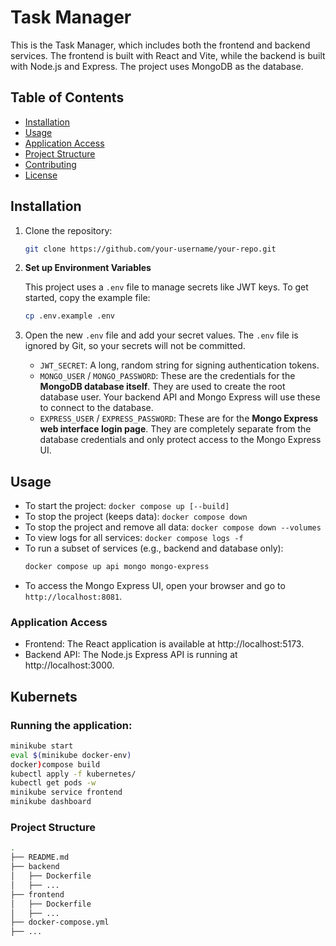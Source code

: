 # Task Manager

This is the Task Manager, which includes both the frontend and backend services. The frontend is built with React and Vite, while the backend is built with Node.js and Express. The project uses MongoDB as the database.

## Table of Contents

- [Installation](#installation)
- [Usage](#usage)
- [Application Access](#application-access)
- [Project Structure](#project-structure)
- [Contributing](#contributing)
- [License](#license)

## Installation

1. Clone the repository:

   ```bash
   git clone https://github.com/your-username/your-repo.git

   ```

2. **Set up Environment Variables**

   This project uses a `.env` file to manage secrets like JWT keys. To get started, copy the example file:

   ```bash
   cp .env.example .env
   ```

3. Open the new `.env` file and add your secret values. The `.env` file is ignored by Git, so your secrets will not be committed.

   - `JWT_SECRET`: A long, random string for signing authentication tokens.
   - `MONGO_USER` / `MONGO_PASSWORD`: These are the credentials for the **MongoDB database itself**. They are used to create the root database user. Your backend API and Mongo Express will use these to connect to the database.
   - `EXPRESS_USER` / `EXPRESS_PASSWORD`: These are for the **Mongo Express web interface login page**. They are completely separate from the database credentials and only protect access to the Mongo Express UI.

## Usage

- To start the project: `docker compose up [--build]`
- To stop the project (keeps data): `docker compose down`
- To stop the project and remove all data: `docker compose down --volumes`
- To view logs for all services: `docker compose logs -f`
- To run a subset of services (e.g., backend and database only):
  ```bash
  docker compose up api mongo mongo-express
  ```
- To access the Mongo Express UI, open your browser and go to `http://localhost:8081`.

### Application Access

- Frontend: The React application is available at http://localhost:5173.
- Backend API: The Node.js Express API is running at http://localhost:3000.

## Kubernets

### Running the application:

```bash
minikube start
eval $(minikube docker-env)
docker)compose build
kubectl apply -f kubernetes/
kubectl get pods -w
minikube service frontend
minikube dashboard
```

### Project Structure

```bash
.
├── README.md
├── backend
│   ├── Dockerfile
│   ├── ...
├── frontend
│   ├── Dockerfile
│   ├── ...
├── docker-compose.yml
├── ...
```
